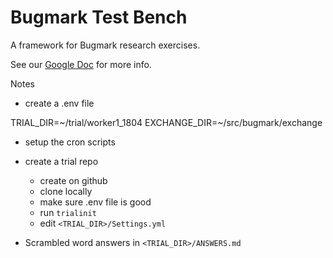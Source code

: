 # Bugmark Test Bench

A framework for Bugmark research exercises.

See our [Google Doc][1] for more info.

[1]: https://docs.google.com/document/d/1Eju-BQK65XL82GG_aT9HddUwh0jZLpR6xKIPxPnAxuo/edit#


Notes

- create a .env file

TRIAL_DIR=~/trial/worker1_1804
EXCHANGE_DIR=~/src/bugmark/exchange

- setup the cron scripts
- create a trial repo
  - create on github
  - clone locally
  - make sure .env file is good
  - run `trialinit`
  - edit `<TRIAL_DIR>/Settings.yml`
  
- Scrambled word answers in `<TRIAL_DIR>/ANSWERS.md`
